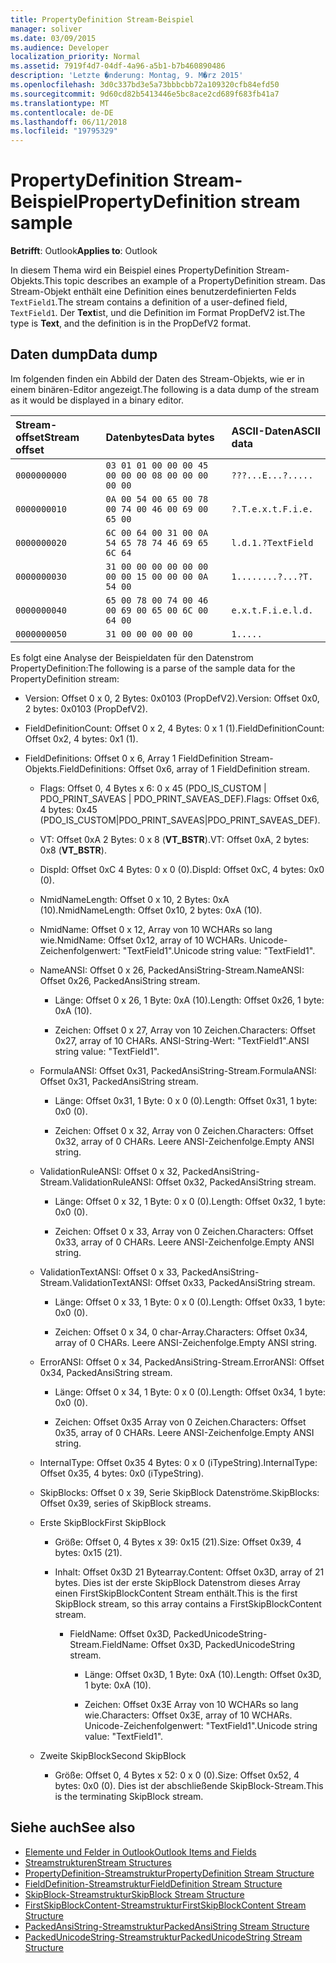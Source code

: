 ```yaml
---
title: PropertyDefinition Stream-Beispiel
manager: soliver
ms.date: 03/09/2015
ms.audience: Developer
localization_priority: Normal
ms.assetid: 7919f4d7-04df-4a96-a5b1-b7b460890486
description: 'Letzte �nderung: Montag, 9. M�rz 2015'
ms.openlocfilehash: 3d0c337bd3e5a73bbbcbb72a109320cfb84efd50
ms.sourcegitcommit: 9d60cd82b5413446e5bc8ace2cd689f683fb41a7
ms.translationtype: MT
ms.contentlocale: de-DE
ms.lasthandoff: 06/11/2018
ms.locfileid: "19795329"
---
```

# <a name="propertydefinition-stream-sample"></a><span data-ttu-id="af207-103">PropertyDefinition Stream-Beispiel</span><span class="sxs-lookup"><span data-stu-id="af207-103">PropertyDefinition stream sample</span></span>

<span data-ttu-id="af207-104">**Betrifft**: Outlook</span><span class="sxs-lookup"><span data-stu-id="af207-104">**Applies to**: Outlook</span></span> 
  
<span data-ttu-id="af207-105">In diesem Thema wird ein Beispiel eines PropertyDefinition Stream-Objekts.</span><span class="sxs-lookup"><span data-stu-id="af207-105">This topic describes an example of a PropertyDefinition stream.</span></span> <span data-ttu-id="af207-106">Das Stream-Objekt enthält eine Definition eines benutzerdefinierten Felds `TextField1`.</span><span class="sxs-lookup"><span data-stu-id="af207-106">The stream contains a definition of a user-defined field,  `TextField1`.</span></span> <span data-ttu-id="af207-107">Der **Text**ist, und die Definition im Format PropDefV2 ist.</span><span class="sxs-lookup"><span data-stu-id="af207-107">The type is **Text**, and the definition is in the PropDefV2 format.</span></span>
  
## <a name="data-dump"></a><span data-ttu-id="af207-108">Daten dump</span><span class="sxs-lookup"><span data-stu-id="af207-108">Data dump</span></span>

<span data-ttu-id="af207-109">Im folgenden finden ein Abbild der Daten des Stream-Objekts, wie er in einem binären-Editor angezeigt.</span><span class="sxs-lookup"><span data-stu-id="af207-109">The following is a data dump of the stream as it would be displayed in a binary editor.</span></span>
  
|<span data-ttu-id="af207-110">Stream-offset</span><span class="sxs-lookup"><span data-stu-id="af207-110">Stream offset</span></span>|<span data-ttu-id="af207-111">Datenbytes</span><span class="sxs-lookup"><span data-stu-id="af207-111">Data bytes</span></span>|<span data-ttu-id="af207-112">ASCII-Daten</span><span class="sxs-lookup"><span data-stu-id="af207-112">ASCII data</span></span>|
|:-----|:-----|:-----|
| `0000000000` <br/> | `03 01 01 00 00 00 45 00 00 00 08 00 00 00 00 00` <br/> | `???...E...?.....` <br/> |
| `0000000010` <br/> | `0A 00 54 00 65 00 78 00 74 00 46 00 69 00 65 00` <br/> | `?.T.e.x.t.F.i.e.` <br/> |
| `0000000020` <br/> | `6C 00 64 00 31 00 0A 54 65 78 74 46 69 65 6C 64` <br/> | `l.d.1.?TextField` <br/> |
| `0000000030` <br/> | `31 00 00 00 00 00 00 00 00 15 00 00 00 0A 54 00` <br/> | `1........?...?T.` <br/> |
| `0000000040` <br/> | `65 00 78 00 74 00 46 00 69 00 65 00 6C 00 64 00` <br/> | `e.x.t.F.i.e.l.d.` <br/> |
| `0000000050` <br/> | `31 00 00 00 00 00` <br/> | `1.....` <br/> |
   
<span data-ttu-id="af207-113">Es folgt eine Analyse der Beispieldaten für den Datenstrom PropertyDefinition:</span><span class="sxs-lookup"><span data-stu-id="af207-113">The following is a parse of the sample data for the PropertyDefinition stream:</span></span>
  
- <span data-ttu-id="af207-114">Version: Offset 0 x 0, 2 Bytes: 0x0103 (PropDefV2).</span><span class="sxs-lookup"><span data-stu-id="af207-114">Version: Offset 0x0, 2 bytes: 0x0103 (PropDefV2).</span></span>
    
- <span data-ttu-id="af207-115">FieldDefinitionCount: Offset 0 x 2, 4 Bytes: 0 x 1 (1).</span><span class="sxs-lookup"><span data-stu-id="af207-115">FieldDefinitionCount: Offset 0x2, 4 bytes: 0x1 (1).</span></span>
    
- <span data-ttu-id="af207-116">FieldDefinitions: Offset 0 x 6, Array 1 FieldDefinition Stream-Objekts.</span><span class="sxs-lookup"><span data-stu-id="af207-116">FieldDefinitions: Offset 0x6, array of 1 FieldDefinition stream.</span></span>
    
  - <span data-ttu-id="af207-117">Flags: Offset 0, 4 Bytes x 6: 0 x 45 (PDO_IS_CUSTOM | PDO_PRINT_SAVEAS | PDO_PRINT_SAVEAS_DEF).</span><span class="sxs-lookup"><span data-stu-id="af207-117">Flags: Offset 0x6, 4 bytes: 0x45 (PDO_IS_CUSTOM|PDO_PRINT_SAVEAS|PDO_PRINT_SAVEAS_DEF).</span></span>
    
  - <span data-ttu-id="af207-118">VT: Offset 0xA 2 Bytes: 0 x 8 (**VT_BSTR**).</span><span class="sxs-lookup"><span data-stu-id="af207-118">VT: Offset 0xA, 2 bytes: 0x8 (**VT_BSTR**).</span></span>
    
  - <span data-ttu-id="af207-119">DispId: Offset 0xC 4 Bytes: 0 x 0 (0).</span><span class="sxs-lookup"><span data-stu-id="af207-119">DispId: Offset 0xC, 4 bytes: 0x0 (0).</span></span>
    
  - <span data-ttu-id="af207-120">NmidNameLength: Offset 0 x 10, 2 Bytes: 0xA (10).</span><span class="sxs-lookup"><span data-stu-id="af207-120">NmidNameLength: Offset 0x10, 2 bytes: 0xA (10).</span></span>
    
  - <span data-ttu-id="af207-121">NmidName: Offset 0 x 12, Array von 10 WCHARs so lang wie.</span><span class="sxs-lookup"><span data-stu-id="af207-121">NmidName: Offset 0x12, array of 10 WCHARs.</span></span> <span data-ttu-id="af207-122">Unicode-Zeichenfolgenwert: "TextField1".</span><span class="sxs-lookup"><span data-stu-id="af207-122">Unicode string value: "TextField1".</span></span>
    
  - <span data-ttu-id="af207-123">NameANSI: Offset 0 x 26, PackedAnsiString-Stream.</span><span class="sxs-lookup"><span data-stu-id="af207-123">NameANSI: Offset 0x26, PackedAnsiString stream.</span></span>
    
    - <span data-ttu-id="af207-124">Länge: Offset 0 x 26, 1 Byte: 0xA (10).</span><span class="sxs-lookup"><span data-stu-id="af207-124">Length: Offset 0x26, 1 byte: 0xA (10).</span></span>
      
    - <span data-ttu-id="af207-125">Zeichen: Offset 0 x 27, Array von 10 Zeichen.</span><span class="sxs-lookup"><span data-stu-id="af207-125">Characters: Offset 0x27, array of 10 CHARs.</span></span> <span data-ttu-id="af207-126">ANSI-String-Wert: "TextField1".</span><span class="sxs-lookup"><span data-stu-id="af207-126">ANSI string value: "TextField1".</span></span>
    
  - <span data-ttu-id="af207-127">FormulaANSI: Offset 0x31, PackedAnsiString-Stream.</span><span class="sxs-lookup"><span data-stu-id="af207-127">FormulaANSI: Offset 0x31, PackedAnsiString stream.</span></span>
    
    - <span data-ttu-id="af207-128">Länge: Offset 0x31, 1 Byte: 0 x 0 (0).</span><span class="sxs-lookup"><span data-stu-id="af207-128">Length: Offset 0x31, 1 byte: 0x0 (0).</span></span>
      
    - <span data-ttu-id="af207-129">Zeichen: Offset 0 x 32, Array von 0 Zeichen.</span><span class="sxs-lookup"><span data-stu-id="af207-129">Characters: Offset 0x32, array of 0 CHARs.</span></span> <span data-ttu-id="af207-130">Leere ANSI-Zeichenfolge.</span><span class="sxs-lookup"><span data-stu-id="af207-130">Empty ANSI string.</span></span>
    
  - <span data-ttu-id="af207-131">ValidationRuleANSI: Offset 0 x 32, PackedAnsiString-Stream.</span><span class="sxs-lookup"><span data-stu-id="af207-131">ValidationRuleANSI: Offset 0x32, PackedAnsiString stream.</span></span>
    
    - <span data-ttu-id="af207-132">Länge: Offset 0 x 32, 1 Byte: 0 x 0 (0).</span><span class="sxs-lookup"><span data-stu-id="af207-132">Length: Offset 0x32, 1 byte: 0x0 (0).</span></span>
      
    - <span data-ttu-id="af207-133">Zeichen: Offset 0 x 33, Array von 0 Zeichen.</span><span class="sxs-lookup"><span data-stu-id="af207-133">Characters: Offset 0x33, array of 0 CHARs.</span></span> <span data-ttu-id="af207-134">Leere ANSI-Zeichenfolge.</span><span class="sxs-lookup"><span data-stu-id="af207-134">Empty ANSI string.</span></span>
    
  - <span data-ttu-id="af207-135">ValidationTextANSI: Offset 0 x 33, PackedAnsiString-Stream.</span><span class="sxs-lookup"><span data-stu-id="af207-135">ValidationTextANSI: Offset 0x33, PackedAnsiString stream.</span></span>
    
    - <span data-ttu-id="af207-136">Länge: Offset 0 x 33, 1 Byte: 0 x 0 (0).</span><span class="sxs-lookup"><span data-stu-id="af207-136">Length: Offset 0x33, 1 byte: 0x0 (0).</span></span>
      
    - <span data-ttu-id="af207-137">Zeichen: Offset 0 x 34, 0 char-Array.</span><span class="sxs-lookup"><span data-stu-id="af207-137">Characters: Offset 0x34, array of 0 CHARs.</span></span> <span data-ttu-id="af207-138">Leere ANSI-Zeichenfolge.</span><span class="sxs-lookup"><span data-stu-id="af207-138">Empty ANSI string.</span></span>
    
  - <span data-ttu-id="af207-139">ErrorANSI: Offset 0 x 34, PackedAnsiString-Stream.</span><span class="sxs-lookup"><span data-stu-id="af207-139">ErrorANSI: Offset 0x34, PackedAnsiString stream.</span></span>
    
    - <span data-ttu-id="af207-140">Länge: Offset 0 x 34, 1 Byte: 0 x 0 (0).</span><span class="sxs-lookup"><span data-stu-id="af207-140">Length: Offset 0x34, 1 byte: 0x0 (0).</span></span>
      
    - <span data-ttu-id="af207-141">Zeichen: Offset 0x35 Array von 0 Zeichen.</span><span class="sxs-lookup"><span data-stu-id="af207-141">Characters: Offset 0x35, array of 0 CHARs.</span></span> <span data-ttu-id="af207-142">Leere ANSI-Zeichenfolge.</span><span class="sxs-lookup"><span data-stu-id="af207-142">Empty ANSI string.</span></span>
    
  - <span data-ttu-id="af207-143">InternalType: Offset 0x35 4 Bytes: 0 x 0 (iTypeString).</span><span class="sxs-lookup"><span data-stu-id="af207-143">InternalType: Offset 0x35, 4 bytes: 0x0 (iTypeString).</span></span>
    
  - <span data-ttu-id="af207-144">SkipBlocks: Offset 0 x 39, Serie SkipBlock Datenströme.</span><span class="sxs-lookup"><span data-stu-id="af207-144">SkipBlocks: Offset 0x39, series of SkipBlock streams.</span></span>
    
  - <span data-ttu-id="af207-145">Erste SkipBlock</span><span class="sxs-lookup"><span data-stu-id="af207-145">First SkipBlock</span></span>
    
    - <span data-ttu-id="af207-146">Größe: Offset 0, 4 Bytes x 39: 0x15 (21).</span><span class="sxs-lookup"><span data-stu-id="af207-146">Size: Offset 0x39, 4 bytes: 0x15 (21).</span></span>
      
    - <span data-ttu-id="af207-147">Inhalt: Offset 0x3D 21 Bytearray.</span><span class="sxs-lookup"><span data-stu-id="af207-147">Content: Offset 0x3D, array of 21 bytes.</span></span> <span data-ttu-id="af207-148">Dies ist der erste SkipBlock Datenstrom dieses Array einen FirstSkipBlockContent Stream enthält.</span><span class="sxs-lookup"><span data-stu-id="af207-148">This is the first SkipBlock stream, so this array contains a FirstSkipBlockContent stream.</span></span>
      
      - <span data-ttu-id="af207-149">FieldName: Offset 0x3D, PackedUnicodeString-Stream.</span><span class="sxs-lookup"><span data-stu-id="af207-149">FieldName: Offset 0x3D, PackedUnicodeString stream.</span></span>
        
        - <span data-ttu-id="af207-150">Länge: Offset 0x3D, 1 Byte: 0xA (10).</span><span class="sxs-lookup"><span data-stu-id="af207-150">Length: Offset 0x3D, 1 byte: 0xA (10).</span></span>
          
        - <span data-ttu-id="af207-151">Zeichen: Offset 0x3E Array von 10 WCHARs so lang wie.</span><span class="sxs-lookup"><span data-stu-id="af207-151">Characters: Offset 0x3E, array of 10 WCHARs.</span></span> <span data-ttu-id="af207-152">Unicode-Zeichenfolgenwert: "TextField1".</span><span class="sxs-lookup"><span data-stu-id="af207-152">Unicode string value: "TextField1".</span></span>
    
  - <span data-ttu-id="af207-153">Zweite SkipBlock</span><span class="sxs-lookup"><span data-stu-id="af207-153">Second SkipBlock</span></span>
    
    - <span data-ttu-id="af207-154">Größe: Offset 0, 4 Bytes x 52: 0 x 0 (0).</span><span class="sxs-lookup"><span data-stu-id="af207-154">Size: Offset 0x52, 4 bytes: 0x0 (0).</span></span> <span data-ttu-id="af207-155">Dies ist der abschließende SkipBlock-Stream.</span><span class="sxs-lookup"><span data-stu-id="af207-155">This is the terminating SkipBlock stream.</span></span>
    
## <a name="see-also"></a><span data-ttu-id="af207-156">Siehe auch</span><span class="sxs-lookup"><span data-stu-id="af207-156">See also</span></span>

- [<span data-ttu-id="af207-157">Elemente und Felder in Outlook</span><span class="sxs-lookup"><span data-stu-id="af207-157">Outlook Items and Fields</span></span>](outlook-items-and-fields.md)
- [<span data-ttu-id="af207-158">Streamstrukturen</span><span class="sxs-lookup"><span data-stu-id="af207-158">Stream Structures</span></span>](stream-structures.md)
- [<span data-ttu-id="af207-159">PropertyDefinition-Streamstruktur</span><span class="sxs-lookup"><span data-stu-id="af207-159">PropertyDefinition Stream Structure</span></span>](propertydefinition-stream-structure.md)
- [<span data-ttu-id="af207-160">FieldDefinition-Streamstruktur</span><span class="sxs-lookup"><span data-stu-id="af207-160">FieldDefinition Stream Structure</span></span>](fielddefinition-stream-structure.md)
- [<span data-ttu-id="af207-161">SkipBlock-Streamstruktur</span><span class="sxs-lookup"><span data-stu-id="af207-161">SkipBlock Stream Structure</span></span>](skipblock-stream-structure.md)
- [<span data-ttu-id="af207-162">FirstSkipBlockContent-Streamstruktur</span><span class="sxs-lookup"><span data-stu-id="af207-162">FirstSkipBlockContent Stream Structure</span></span>](firstskipblockcontent-stream-structure.md)
- [<span data-ttu-id="af207-163">PackedAnsiString-Streamstruktur</span><span class="sxs-lookup"><span data-stu-id="af207-163">PackedAnsiString Stream Structure</span></span>](packedansistring-stream-structure.md)
- [<span data-ttu-id="af207-164">PackedUnicodeString-Streamstruktur</span><span class="sxs-lookup"><span data-stu-id="af207-164">PackedUnicodeString Stream Structure</span></span>](packedunicodestring-stream-structure.md)

